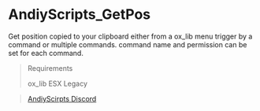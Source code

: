 # AndiyScripts_GetPos

Get position copied to your clipboard either from a ox_lib menu trigger by a command or multiple commands. command name and permission can be set for each command.


> Requirements 
>
> ox_lib
> ESX Legacy

> [AndiyScirpts Discord](https://discord.gg/Cx9PC6QmNW)
